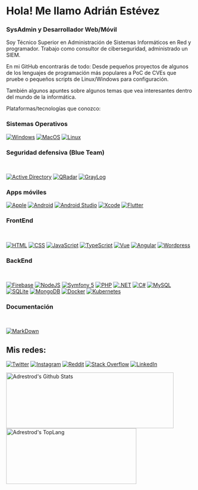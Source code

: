 #  Hola! Me llamo Adrián Estévez 
### SysAdmin y Desarrollador Web/Móvil


Soy Técnico Superior en Administración de Sistemas Informáticos en Red y programador. Trabajo como consultor de ciberseguridad, administrado un SIEM.

En mi GitHub encontrarás de todo: Desde pequeños proyectos de algunos de los lenguajes de programación más populares a PoC de CVEs que pruebe o pequeños scripts de Linux/Windows para configuración.

También algunos apuntes sobre algunos temas que vea interesantes dentro del mundo de la informática.

Plataformas/tecnologías que conozco:

### Sistemas Operativos

[![Windows](https://img.shields.io/badge/Windows-0078D6?style=for-the-badge&logo=microsoft&logoColor=white&labelColor=101010)]()
[![MacOS](https://img.shields.io/badge/Mac_OS-999999?style=for-the-badge&logo=apple&logoColor=white&labelColor=101010)]()
[![Linux](https://img.shields.io/badge/Linux-FCC624?style=for-the-badge&logo=linux&logoColor=white&labelColor=101010)]()

### Seguridad defensiva (Blue Team)
</br>

[![Active Directory](https://img.shields.io/badge/windows-0078D6?style=for-the-badge&logo=microsoft&logoColor=white&labelColor=101010)]()
[![QRadar](https://img.shields.io/badge/QRadar-0078D6?style=for-the-badge&logo=ibm&logoColor=white&labelColor=101010)]()
[![GrayLog](https://img.shields.io/badge/Graylog-0078D6?style=for-the-badge&logo=graylog&logoColor=white&labelColor=101010)]()

### Apps móviles

[![Apple](https://img.shields.io/badge/iOS-999999?style=for-the-badge&logo=apple&logoColor=white&labelColor=101010)]()
[![Android](https://img.shields.io/badge/Android-3DDC84?style=for-the-badge&logo=android&logoColor=white&labelColor=101010)]()
[![Android Studio](https://img.shields.io/badge/Android_Studio-3DDC84?style=for-the-badge&logo=androidstudio&logoColor=white&labelColor=101010)]()
[![Xcode](https://img.shields.io/badge/Xcode-1575F9?style=for-the-badge&logo=xcode&logoColor=white&labelColor=101010)]()
[![Flutter](https://img.shields.io/badge/Flutter-02569B?style=for-the-badge&logo=flutter&logoColor=white&labelColor=101010)]()

### FrontEnd
<br/>

[![HTML](https://img.shields.io/badge/HTML_5-E34F26?style=for-the-badge&logo=html5&logoColor=white&labelColor=101010)]()
[![CSS](https://img.shields.io/badge/CSS_3-1572B6?style=for-the-badge&logo=CSS3&logoColor=white&labelColor=101010)]()
[![JavaScript](https://img.shields.io/badge/JavaScript-F7DF1E?style=for-the-badge&logo=javascript&logoColor=white&labelColor=101010)]()
[![TypeScript](https://img.shields.io/badge/typeScript-3178C6?style=for-the-badge&logo=typeScript&logoColor=white&labelColor=101010)]()
[![Vue](https://img.shields.io/badge/Vue-4FC08D?style=for-the-badge&logo=vue.js&logoColor=white&labelColor=101010)]()
[![Angular](https://img.shields.io/badge/Angular-DD0031?style=for-the-badge&logo=angular&logoColor=white&labelColor=101010)]()
[![Wordpress](https://img.shields.io/badge/WordPress-21759b?style=for-the-badge&logo=wordpress&logoColor=white&labelColor=101010)]()

### BackEnd
<br/>

[![Firebase](https://img.shields.io/badge/Firebase-FFCA28?style=for-the-badge&logo=firebase&logoColor=white&labelColor=101010)]()
[![NodeJS](https://img.shields.io/badge/NodeJS-339933?style=for-the-badge&logo=node.js&logoColor=white&labelColor=101010)]()
[![Symfony 5](https://img.shields.io/badge/Symfony_5-202020?style=for-the-badge&logo=symfony&logoColor=white&labelColor=101010)]()
[![PHP](https://img.shields.io/badge/PHP-777BB4?style=for-the-badge&logo=php&logoColor=white&labelColor=101010)]()
[![.NET](https://img.shields.io/badge/.NET-512BD4?style=for-the-badge&logo=dotnet&logoColor=white&labelColor=101010)]()
[![C#](https://img.shields.io/badge/C_Sharp-239120?style=for-the-badge&logo=csharp&logoColor=white&labelColor=101010)]()
[![MySQL](https://img.shields.io/badge/MySQL-4479A1?style=for-the-badge&logo=mysql&logoColor=white&labelColor=101010)]()
[![SQLite](https://img.shields.io/badge/SQLite-003B57?style=for-the-badge&logo=sqlite&LogoColor=white&labelColor=101010)]()
[![MongoDB](https://img.shields.io/badge/MongoDB-47A248?style=for-the-badge&logo=mongodb&LogoColor=white&labelColor=101010)]()
[![Docker](https://img.shields.io/badge/Docker-2496ED?style=for-the-badge&logo=docker&logoColor=white&labelColor=101010)]()
[![Kubernetes](https://img.shields.io/badge/Kubernetes-326CE5?style=for-the-badge&logo=kubernetes&logoColor=white&labelColor=101010)]()


### Documentación
</br>

[![MarkDown](https://img.shields.io/badge/Markdown-000000?style=for-the-badge&logo=markdown&logoColor=white&labelColor=101010)]()

## Mis redes:

[![Twitter](https://img.shields.io/badge/Twitter-@adrestrod123-1DA1F2?style=flat&logo=twitter&logoColor=white&labelColor=101010)](https://twitter.com/adrestrod123)
[![Instagram](https://img.shields.io/badge/Instagram-@Haru__123__-E4405F?style=flat&logo=instagram&logoColor=white&labelColor=101010)](https://instagram.com/Haru_123_)
[![Reddit](https://img.shields.io/badge/Reddit-Haru__123-FF4500?style=?style=flat&logo=reddit&logoColor=white&labelColor=101010)](https://www.reddit.com/user/Haru_123)
[![Stack Overflow](https://img.shields.io/badge/Stack_Overflow-Adrian_Estevez-FE7A16?style=?style=flat&logo=stackoverflow&logoColor=white&labelColor=101010)](https://es.stackoverflow.com/users/188411/haru)
[![LinkedIn](https://img.shields.io/badge/LinkedIn-Adrian_Estevez_Rodriguez-0077B5?style=?style=flat&logo=linkedin&logoColor=white&labelColor=101010)](https://www.linkedin.com/in/adrian-estevez-rodriguez-101364183)


<div style="-webkit-column-count: 2; -moz-column-count: 2; column-count: 2; -webkit-column-rule: 1px dotted #e0e0e0; -moz-column-rule: 1px dotted #e0e0e0; column-rule: 1px dotted #e0e0e0;">
    <div style="display: inline-block;">
        <img width="450" height="150" img align="left" alt="Adrestrod's Github Stats" src="https://github-readme-stats.vercel.app/api?username=adrestrod&theme=synthwave&show_icons=true&include_all_commits=true&count_private=true&hide_border=false&hide=issues&locale=es" class="responsive" />
    </div>
    <div style="display: inline-block;">
        <img width="350" height="150" img align="center" alt="Adrestrod's TopLang" src="https://github-readme-stats.vercel.app/api/top-langs/?username=adrestrod&langs_count=6&theme=synthwave&hide_border=false&layout=compact&count_private=true&locale=es" class="responsive"/>
    </div>
</div>

